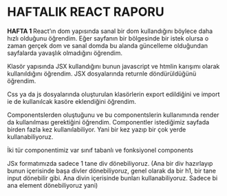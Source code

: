 # HAFTALIK REACT RAPORU 

<strong> HAFTA 1 </strong>
React’ın dom yapısında sanal bir dom kullandığını böylece daha hızlı olduğunu öğrendim. Eğer sayfanın bir bölgesinde bir istek olursa o zaman gerçek dom ve sanal domda bu alanda güncelleme olduğundan sayfalarda yavaşlık olmadığını öğrendim. 


Klasör yapısında JSX kullandığını bunun javascript ve htmlin karışımı olarak kullanıldığını öğrendim. JSX dosyalarında returnle döndürüldüğünü öğrendim. 


Css ya da js dosyalarında oluşturulan klasörlerin export edildiğini ve import ie de kullanılcak kasöre eklendiğini öğrendim. 


Componentslerden oluştuğunu ve bu componentslerin kullanımında render da kullanılması gerektiğini öğrendim. Componentler istediğimiz sayfada birden fazla kez kullanılabiliyor. Yani bir kez yazıp bir çok yerde kullanabiliyoruz. 


İki tür componentimiz var sınıf tabanlı ve fonksiyonel components 

JSx formatımızda sadece 1 tane div dönebiliyoruz. (Ana bir div hazırlayıp bunun içerisinde başa divler dönebiliyoruz, genel olarak da bir h1, bir tane input dönebilir gibi. Ana divin içerisinde bunları kullanabiliyoruz. Sadece bi ana element dönebiliyoruz yani) 

 